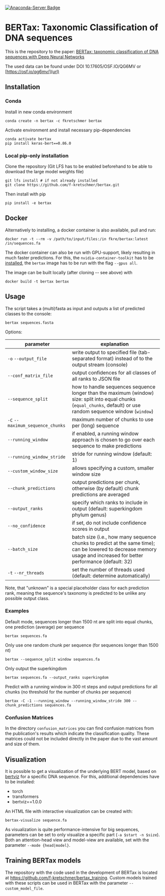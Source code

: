 [![Anaconda-Server Badge](https://anaconda.org/fkretschmer/bertax/badges/version.svg)](https://anaconda.org/fkretschmer/bertax)

# BERTax: Taxonomic Classification of DNA sequences

This is the repository to the paper: [BERTax: taxonomic classification of DNA sequences with Deep Neural Networks](https://www.biorxiv.org/content/10.1101/2021.07.09.451778v1)

The used data can be found under DOI 10.17605/OSF.IO/QG6MV or [https://osf.io/qg6mv/](url)

## Installation
### Conda
Install in new conda environment
```shell
conda create -n bertax -c fkretschmer bertax
```

Activate environment and install necessary pip-dependencies
```shell
conda activate bertax
pip install keras-bert==0.86.0
```

### Local pip-only installation

Clone the repository (Git LFS has to be enabled beforehand to be able to download the large model weights file)
```shell
git lfs install # if not already installed
git clone https://github.com/f-kretschmer/bertax.git
```

Then install with pip
```shell
pip install -e bertax
```

## Docker

Alternatively to installing, a docker container is also available, pull and run:
```shell
docker run -t --rm -v /path/to/input/files:/in fkre/bertax:latest /in/sequences.fa
```

The docker container can also be run with GPU-support, likely resulting in much faster predictions. For this, the `nvidia-container-toolkit` has to be [installed](https://docs.nvidia.com/datacenter/cloud-native/container-toolkit/install-guide.html#docker), the `bertax` image has to be run with the flag `--gpus all`.

The image can be built locally (after cloning -- see above) with
```shell
docker build -t bertax bertax
```

## Usage

The script takes a (multi)fasta as input and outputs a list of predicted classes to the console:
```shell
bertax sequences.fasta
```

Options:
<table>
<thead><tr><th>parameter</th><th>explanation</th></tr></thead>
<tbody>
<tr><td><code>-o</code> <code>--output_file</code></td><td>write output to specified file (tab-separated format) instead of to the output stream (console)</td></tr>
<tr><td><code>--conf_matrix_file</code></td><td>output confidences for all classes of all ranks to JSON file</td></tr>
<tr><td><code>--sequence_split</code></td><td>how to handle sequences sequence longer than the maximum (window) size: split into equal chunks (<code>equal_chunks</code>, default) or use random sequence window (<code>window</code>)</td></tr>
<tr><td><code>-C</code> <code>--maximum_sequence_chunks</code></td><td>maximum number of chunks to use per (long) sequence</td></tr>
<tr><td><code>--running_window</code></td><td>if enabled, a running window approach is chosen to go over each sequence to make predictions</td></tr>
<tr><td><code>--running_window_stride</code></td><td>stride for running window (default: 1)</td></tr>
<tr><td><code>--custom_window_size</code></td><td>allows specifying a custom, smaller window size</td></tr>
<tr><td><code>--chunk_predictions</code></td><td>output predictions per chunk, otherwise (by default) chunk predictions are averaged</td></tr>
<tr><td><code>--output_ranks</code></td><td>specify which ranks to include in output (default: superkingdom phylum genus)</td></tr>
<tr><td><code>--no_confidence</code></td><td>if set, do not include confidence scores in output</td></tr>
<tr><td><code>--batch_size</code></td><td>batch size (i.e., how many sequence chunks to predict at the same time); can be lowered to decrease memory usage and increased for better performance (default: 32)</td></tr>
<tr><td><code>-t</code> <code>--nr_threads</code></td><td>set the number of threads used (default: determine automatically)</td></tr>
</tbody>
</table>

Note, that "unknown" is a special placeholder class for each prediction rank, meaning the sequence's taxonomy is predicted to be unlike any possible output class.

### Examples

Default mode, sequences longer than 1500 nt are split into equal chunks, one prediction (average) per sequence
```shell
bertax sequences.fa
```

Only use one random chunk per sequence (for sequences longer than 1500 nt)
```shell
bertax --sequence_split window sequences.fa
```

Only output the superkingdom

```shell
bertax sequences.fa --output_ranks superkingdom
```

Predict with a running window in 300 nt steps and output predictions for all chunks (no threshold for the number of chunks per sequence)

```shell
bertax -C -1 --running_window --running_window_stride 300 --chunk_predictions sequences.fa
```

### Confusion Matrices 

In the directory `confusion_matrices` you can find confusion matrices from the publication's results which indicate the classification quality. These matrices could not be included directly in the paper due to the vast amount and size of them.

## Visualization

It is possible to get a visualization of the underlying BERT model, based on
[bertviz](https://github.com/jessevig/bertviz) for a specific DNA sequence. For this,
additional dependencies have to be installed:

- torch
- transformers
- bertviz==1.0.0

An HTML file with interactive visualization can be created with:

```shell
bertax-visualize sequence.fa
```

As visualization is quite performance-intensive for big sequences, parameters can be set
to only visualize a specific part (`-a $start -n $size`). Both an attention-head view and
model-view are available, set with the parameter `--mode {head|model}`.

## Training BERTax models

The repository with the code used in the development of BERTax is located at https://github.com/f-kretschmer/bertax_training.
Custom models trained with these scripts can be used in BERTax with the parameter `--custom_model_file`.
